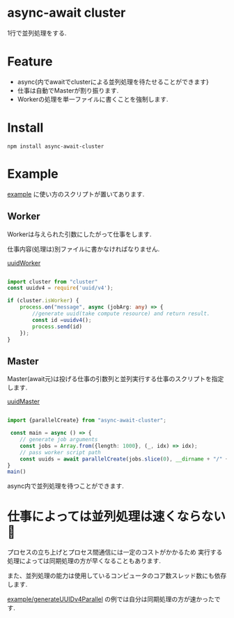 # async-await cluster
1行で並列処理をする.

# Feature
* async{内でawaitでclusterによる並列処理を待たせることができます}
* 仕事は自動でMasterが割り振ります.
* Workerの処理を単一ファイルに書くことを強制します.

# Install 
 `npm install async-await-cluster`
 
# Example
[example](example) に使い方のスクリプトが置いてあります.


## Worker
Workerは与えられた引数にしたがって仕事をします.

仕事内容(処理は)別ファイルに書かなければなりません.

[uuidWorker](example/uuidWorker.ts)
```typescript

import cluster from "cluster"
const uuidv4 = require('uuid/v4');

if (cluster.isWorker) {
    process.on("message", async (jobArg: any) => {
        //generate uuid(take compute resource) and return result.
        const id =uuidv4();
        process.send(id)
    });
}

```

## Master
Master(await元)は投げる仕事の引数列と並列実行する仕事のスクリプトを指定します.

[uuidMaster](example/generateUUIDv4Parallel.ts)

```typescript

import {parallelCreate} from "async-await-cluster";

 const main = async () => {
    // generate job arguments
    const jobs = Array.from({length: 1000}, (_, idx) => idx);
    // pass worker script path
    const uuids = await parallelCreate(jobs.slice(0), __dirname + "/" + "uuidWorker.js");
}
main()

```

async内で並列処理を待つことができます.

# 仕事によっては並列処理は速くならない🦆
プロセスの立ち上げとプロセス間通信には一定のコストがかかるため
実行する処理によっては同期処理の方が早くなることもあります.

また、並列処理の能力は使用しているコンピュータのコア数スレッド数にも依存します.

[example/generateUUIDv4Parallel](example/generateUUIDv4Parallel.ts) の例では自分は同期処理の方が速かったです.
